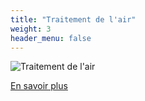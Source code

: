 ```yaml
---
title: "Traitement de l'air"
weight: 3
header_menu: false
---
```


![Traitement de l'air](images/traitement-air-3.jpg)

[En savoir plus](traitement-air)



